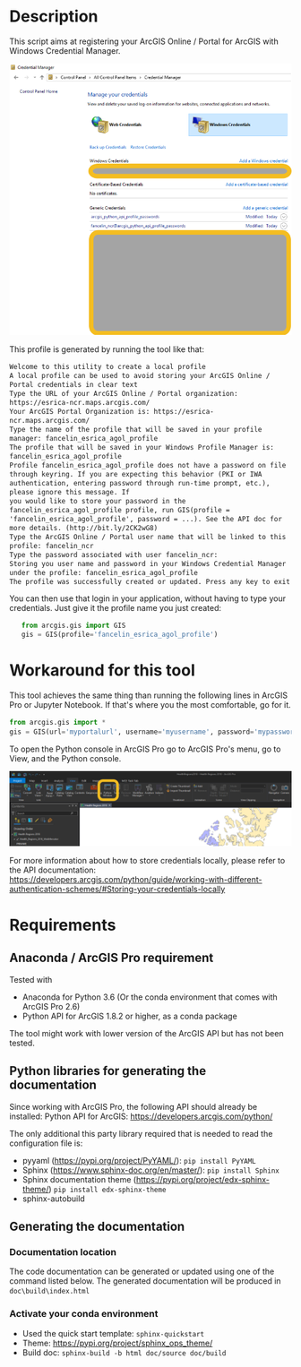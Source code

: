 # Description

This script aims at registering your ArcGIS Online / Portal for ArcGIS with Windows Credential Manager.

![GitHub Logo](doc/source/images/windows_credentials.png)


This profile is generated by running the tool like that:

```Console
Welcome to this utility to create a local profile
A local profile can be used to avoid storing your ArcGIS Online / Portal credentials in clear text
Type the URL of your ArcGIS Online / Portal organization: https://esrica-ncr.maps.arcgis.com/
Your ArcGIS Portal Organization is: https://esrica-ncr.maps.arcgis.com/
Type the name of the profile that will be saved in your profile manager: fancelin_esrica_agol_profile
The profile that will be saved in your Windows Profile Manager is: fancelin_esrica_agol_profile
Profile fancelin_esrica_agol_profile does not have a password on file through keyring. If you are expecting this behavior (PKI or IWA authentication, entering password through run-time prompt, etc.), please ignore this message. If
you would like to store your password in the fancelin_esrica_agol_profile profile, run GIS(profile = 'fancelin_esrica_agol_profile', password = ...). See the API doc for more details. (http://bit.ly/2CK2wG8)
Type the ArcGIS Online / Portal user name that will be linked to this profile: fancelin_ncr
Type the password associated with user fancelin_ncr:
Storing you user name and password in your Windows Credential Manager under the profile: fancelin_esrica_agol_profile
The profile was successfully created or updated. Press any key to exit
```

You can then use that login in your application, without having to type your credentials. Just give it the profile name you just created:

```Python
   from arcgis.gis import GIS
   gis = GIS(profile='fancelin_esrica_agol_profile')
```

# Workaround for this tool

This tool achieves the same thing than running the following lines in ArcGIS Pro or Jupyter Notebook. If that's where you the most comfortable, go for it.

```python
from arcgis.gis import *
gis = GIS(url='myportalurl', username='myusername', password='mypassword', profile='myprofilename')
```

To open the Python console in ArcGIS Pro go to ArcGIS Pro's menu, go to View, and the Python console.

![GitHub Logo](doc/source/images/arcgis-pro-python-console.png)


For more information about how to store credentials locally, please refer to the API documentation: https://developers.arcgis.com/python/guide/working-with-different-authentication-schemes/#Storing-your-credentials-locally

# Requirements

## Anaconda / ArcGIS Pro requirement

Tested with
 - Anaconda for Python 3.6 (Or the conda environment that comes with ArcGIS Pro 2.6)
 - Python API for ArcGIS 1.8.2 or higher, as a conda package
 
 The tool might work with lower version of the ArcGIS API but has not been tested.
 
 ## Python libraries for generating the documentation

Since working with ArcGIS Pro, the following API should already be installed: Python API for ArcGIS: https://developers.arcgis.com/python/

 The only additional this party library required that is needed to read the configuration file is:
 - pyyaml (https://pypi.org/project/PyYAML/): `pip install PyYAML`
 - Sphinx (https://www.sphinx-doc.org/en/master/): `pip install Sphinx`
 - Sphinx documentation theme (https://pypi.org/project/edx-sphinx-theme/) `pip install edx-sphinx-theme`
 - sphinx-autobuild
 
## Generating the documentation

### Documentation location
 
The code documentation can be generated or updated using one of the command listed below. The generated documentation
will be produced in `doc\build\index.html`

### Activate your conda environment

 - Used the quick start template: `sphinx-quickstart`
 - Theme: https://pypi.org/project/sphinx_ops_theme/
 - Build doc: `sphinx-build -b html doc/source doc/build`
 